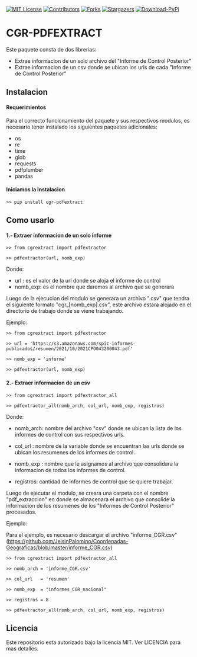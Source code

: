 
<a id="readme-top"></a>

[![MIT License][license-shield]][license-url]
[![Contributors][contributors-shield]][contributors-url]
[![Forks][forks-shield]][forks-url]
[![Stargazers][stars-shield]][stars-url]
[![Download-PyPi][downloads-PyPi-shield]][downloads-PyPi-url]

# CGR-PDFEXTRACT
Este paquete consta de dos librerias: 
- Extrae informacion de un solo archivo del "Informe de Control Posterior"
- Extrae informacion de un csv donde se ubican los urls de cada "Informe de Control Posterior"

## Instalacion

#### Requerimientos
Para el correcto funcionamiento del paquete y sus respectivos modulos, es necesario tener instalado los siguientes paquetes adicionales:
- os
- re
- time
- glob
- requests
- pdfplumber
- pandas 

#### Iniciamos la instalacion
```>> pip install cgr-pdfextract```

## Como usarlo

#### 1.- Extraer informacion de un solo informe

```
>> from cgrextract import pdfextractor 

>> pdfextractor(url, nomb_exp) 
```

Donde: 
- url     : es el valor de la url donde se aloja el informe de control
- nomb_exp: es el nombre que daremos al archivo que se generara

Luego de la ejecucion del modulo se generara un archivo ".csv" que tendra el siguiente formato "cgr_[nomb_exp].csv", este archivo estara alojado en el directorio de trabajo donde se viene trabajando. 

Ejemplo: 

```
>> from cgrextract import pdfextractor 

>> url = 'https://s3.amazonaws.com/spic-informes-publicados/resumen/2021/10/2021CPO043200043.pdf'

>> nomb_exp = 'informe'

>> pdfextractor(url, nomb_exp)
```



#### 2.- Extraer informacion de un csv

```
>> from cgrextract import pdfextractor_all

>> pdfextractor_all(nomb_arch, col_url, nomb_exp, registros) 
```

Donde:

- nomb_arch: nombre del archivo "csv" donde se ubican la lista de los informes de control con sus respectivos urls.

- col_url  : nombre de la variable donde se encuentran las urls donde se ubican los resumenes de los informes de control.

- nomb_exp : nombre que le asignamos al archivo que consolidara la informacion de todos los informes de control. 

- registros: cantidad de informes de control que se quiere trabajar.

Luego de ejecutar el modulo, se creara una carpeta con el nombre "pdf_extraccion" en donde se almacenara el archivo que consolide la informacion de los resumenes de los "Informes de Control Posterior" procesados.

Ejemplo: 

Para el ejemplo, es necesario descargar el archivo "informe_CGR.csv" (https://github.com/JelsinPalomino/Coordenadas-Geograficas/blob/master/informe_CGR.csv)

```
>> from cgrextract import pdfextractor_all

>> nomb_arch = 'informe_CGR.csv'  

>> col_url   = 'resumen'

>> nomb_exp  = "informes_CGR_nacional"

>> registros = 8

>> pdfextractor_all(nomb_arch, col_url, nomb_exp, registros)
```


## Licencia

Este repositorio esta autorizado bajo la licencia MIT. Ver LICENCIA para mas detalles.

<!-- MARKDOWN LINKS & IMAGES -->
[license-shield]: https://img.shields.io/pypi/l/cgr-pdfextract
[license-url]: https://github.com/JelsinPalomino/cgr-pdfextract/blob/main/LICENCE.txt
[contributors-shield]: https://img.shields.io/github/contributors/JelsinPalomino/cgr-pdfextract
[contributors-url]: https://github.com/JelsinPalomino/cgr-pdfextract/graphs/contributors
[forks-shield]: https://img.shields.io/github/forks/JelsinPalomino/cgr-pdfextract
[forks-url]: https://github.com/JelsinPalomino/cgr-pdfextract/network/members
[stars-shield]: https://img.shields.io/github/stars/JelsinPalomino/cgr-pdfextract
[stars-url]: https://github.com/JelsinPalomino/cgr-pdfextract/stargazers
[downloads-PyPi-shield]: https://img.shields.io/pypi/dm/cgr-pdfextract
[downloads-PyPi-url]: https://pypistats.org/packages/cgr-pdfextract

